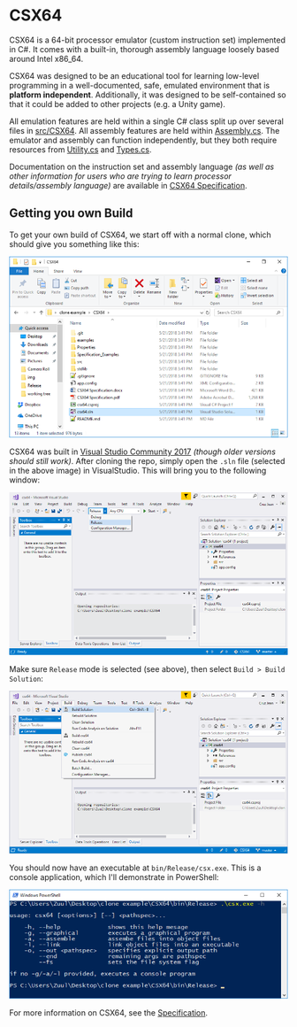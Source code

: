 # CSX64
CSX64 is a 64-bit processor emulator (custom instruction set) implemented in C#. It comes with a built-in, thorough assembly language loosely based around Intel x86_64.

CSX64 was designed to be an educational tool for learning low-level programming in a well-documented, safe, emulated environment that is **platform independent**. Additionally, it was designed to be self-contained so that it could be added to other projects (e.g. a Unity game).

All emulation features are held within a single C# class split up over several files in [src/CSX64](src/CSX64). All assembly features are held within [Assembly.cs](src/CSX64/Assembly.cs). The emulator and assembly can function independently, but they both require resources from [Utility.cs](src/CSX64/Utility.cs) and [Types.cs](src/CSX64/Types.cs).

Documentation on the instruction set and assembly language *(as well as other information for users who are trying to learn processor details/assembly language)* are available in [CSX64 Specification](CSX64%20Specification.pdf).

## Getting you own Build
To get your own build of CSX64, we start off with a normal clone, which should give you something like this:

![clone](img/cloning/after_clone.png)

CSX64 was built in [Visual Studio Community 2017](https://www.visualstudio.com/downloads/) *(though older versions should still work)*. After cloning the repo, simply open the `.sln` file (selected in the above image) in VisualStudio. This will bring you to the following window:

![pick release](img/cloning/vs_pick_release.png)

Make sure `Release` mode is selected (see above), then select `Build > Build Solution`:

![build](img/cloning/vs_build.png)

You should now have an executable at `bin/Release/csx.exe`. This is a console application, which I'll demonstrate in PowerShell:

![run](img/cloning/run_exe.png)

For more information on CSX64, see the [Specification](CSX64%20Specification.pdf).
